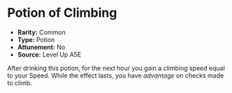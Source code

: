 
# Potion of Climbing

* **Rarity:** Common
* **Type:** Potion
* **Attunement:** No
* **Source:** Level Up A5E


After drinking this potion, for the next hour you gain a climbing speed equal to your Speed. While the effect lasts, you have _advantage_  on checks made to climb.
